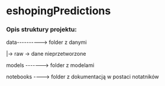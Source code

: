 # eshopingPredictions

### Opis struktury projektu:

data----------> folder z danymi

|-> raw -> dane nieprzetworzone

models -------> folder z modelami

notebooks ----> folder z dokumentacją w postaci notatników
